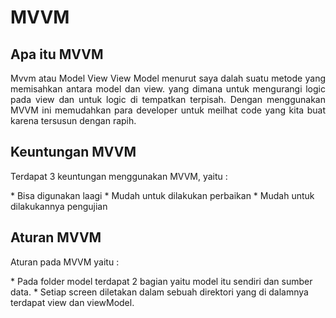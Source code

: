 # MVVM

## Apa itu MVVM

<p align = "justify">Mvvm atau Model View View Model menurut saya dalah suatu metode yang memisahkan antara model dan view. yang dimana untuk mengurangi logic pada view dan untuk logic di tempatkan terpisah. Dengan menggunakan MVVM ini memudahkan para developer untuk meilhat code yang kita buat karena tersusun dengan rapih.</p>

## Keuntungan MVVM

<p align = "justify">Terdapat 3 keuntungan menggunakan MVVM, yaitu :</p>
* Bisa digunakan laagi
* Mudah untuk dilakukan perbaikan
* Mudah untuk dilakukannya pengujian

## Aturan MVVM

<p align = "justify">Aturan pada MVVM yaitu :</p>
* Pada folder model terdapat 2 bagian yaitu model itu sendiri dan sumber data.
* Setiap screen diletakan dalam sebuah direktori yang di dalamnya terdapat view dan viewModel.
